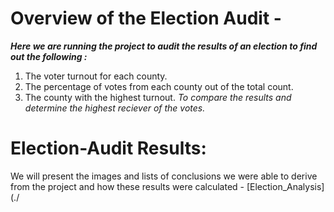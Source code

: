 # Overview of the Election Audit -
***Here we are running the project to audit the results of an election to find out the following :***
1. The voter turnout for each county.
2. The percentage of votes from each county out of the total count.
3. The county with the highest turnout.
*To compare the results and determine the highest reciever of the votes.*

# Election-Audit Results: 
We will present the images and lists of conclusions we were able to derive from the project and how these results were calculated -
[Election_Analysis](./
